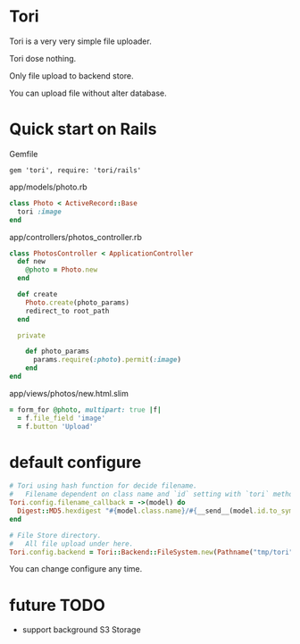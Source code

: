 Tori
===

Tori is a very very simple file uploader.

Tori dose nothing.

Only file upload to backend store.

You can upload file without alter database.

# Quick start on Rails

Gemfile

```
gem 'tori', require: 'tori/rails'
```

app/models/photo.rb

```ruby
class Photo < ActiveRecord::Base
  tori :image
end
```

app/controllers/photos_controller.rb

```ruby
class PhotosController < ApplicationController
  def new
    @photo = Photo.new
  end

  def create
    Photo.create(photo_params)
    redirect_to root_path
  end

  private

    def photo_params
      params.require(:photo).permit(:image)
    end
end
```

app/views/photos/new.html.slim

```ruby
= form_for @photo, multipart: true |f|
  = f.file_field 'image'
  = f.button 'Upload'
```

# default configure

```ruby
# Tori using hash function for decide filename.
#   Filename dependent on class name and `id` setting with `tori` method in class.
Tori.config.filename_callback = ->(model) do
  Digest::MD5.hexdigest "#{model.class.name}/#{__send__(model.id.to_sym)}"
end

# File Store directory.
#   All file upload under here.
Tori.config.backend = Tori::Backend::FileSystem.new(Pathname("tmp/tori"))
```

You can change configure any time.

# future TODO

- support background S3 Storage
